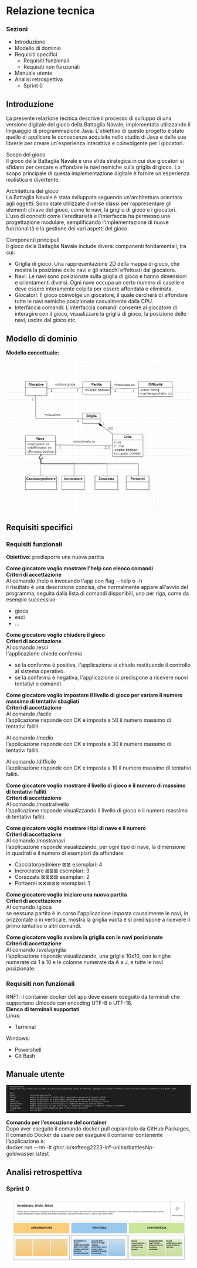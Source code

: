 # Relazione tecnica

### Sezioni

- Introduzione
- Modello di dominio
- Requisiti specifici
  - Requisiti funzionali
  - Requisiti non funzionali
- Manuale utente
- Analisi retrospettiva
  - Sprint 0

## Introduzione

La presente relazione tecnica descrive il processo di sviluppo di una versione digitale del gioco della Battaglia Navale, implementata utilizzando il linguaggio di programmazione Java. L'obiettivo di questo progetto è stato quello di applicare le conoscenze acquisite nello studio di Java e delle sue librerie per creare un'esperienza interattiva e coinvolgente per i giocatori.

Scopo del gioco  
Il gioco della Battaglia Navale è una sfida strategica in cui due giocatori si sfidano per cercare e affondare le navi nemiche sulla griglia di gioco. Lo scopo principale di questa implementazione digitale è fornire un'esperienza realistica e divertente.

Architettura del gioco  
La Battaglia Navale è stata sviluppata seguendo un'architettura orientata agli oggetti. Sono state utilizzate diverse classi per rappresentare gli elementi chiave del gioco, come le navi, la griglia di gioco e i giocatori. L'uso di concetti come l'ereditarietà e l'interfaccia ha permesso una progettazione modulare, semplificando l'implementazione di nuove funzionalità e la gestione dei vari aspetti del gioco.

Componenti principali  
Il gioco della Battaglia Navale include diversi componenti fondamentali, tra cui:

- Griglia di gioco: Una rappresentazione 2D della mappa di gioco, che mostra la posizione delle navi e gli attacchi effettuati dal giocatore.
- Navi: Le navi sono posizionate sulla griglia di gioco e hanno dimensioni e orientamenti diversi. Ogni nave occupa un certo numero di caselle e deve essere interamente colpita per essere affondata e eliminata.
- Giocatori: Il gioco coinvolge un giocatore, il quale cercherà di affondare tutte le navi nemiche posizionate casualmente dalla CPU.
- Interfaccia comandi: L'interfaccia comandi consente al giocatore di interagire con il gioco, visualizzare la griglia di gioco, la posizione delle navi, uscire dal gioco etc.

## Modello di dominio

**Modello concettuale:**

![Modello di dominio](./img/ModelloDiDominio.png)

## Requisiti specifici

### Requisiti funzionali

**Obiettivo:** predisporre una nuova partita

**Come giocatore voglio mostrare l'help con elenco comandi**  
**Criteri di accettazione**  
Al comando /help o invocando l'app con flag --help o -h  
il risultato è una descrizione concisa, che normalmente appare all'avvio del programma, seguita dalla lista di comandi disponibili, uno per riga, come da esempio successivo:

- gioca
- esci
- ...

**Come giocatore voglio chiudere il gioco**  
**Criteri di accettazione**  
Al comando /esci  
l'applicazione chiede conferma

- se la conferma è positiva, l'applicazione si chiude restituendo il controllo al sistema operativo.
- se la conferma è negativa, l'applicazione si predispone a ricevere nuovi tentativi o comandi.

**Come giocatore voglio impostare il livello di gioco per variare il numero massimo di tentativi sbagliati**  
**Criteri di accettazione**  
Al comando /facile  
l’applicazione risponde con OK e imposta a 50 il numero massimo di tentativi falliti.

Al comando /medio  
l’applicazione risponde con OK e imposta a 30 il numero massimo di tentativi falliti.

Al comando /difficile  
l’applicazione risponde con OK e imposta a 10 il numero massimo di tentativi falliti.

**Come giocatore voglio mostrare il livello di gioco e il numero di massimo di tentativi falliti**  
**Criteri di accettazione**  
Al comando /mostralivello  
l’applicazione risponde visualizzando il livello di gioco e il numero massimo di tentativi falliti.

**Come giocatore voglio mostrare i tipi di nave e il numero**  
**Criteri di accettazione**  
Al comando /mostranavi  
l’applicazione risponde visualizzando, per ogni tipo di nave, la dimensione in quadrati e il numero di esemplari da affondare:

- Cacciatorpediniere  ⊠⊠         esemplari: 4
-	Incrociatore        ⊠⊠⊠       esemplari: 3
-	Corazzata           ⊠⊠⊠⊠     esemplari: 2
-	Portaerei           ⊠⊠⊠⊠⊠   esemplari: 1

**Come giocatore voglio iniziare una nuova partita**  
**Criteri di accettazione**  
Al comando /gioca  
se nessuna partita è in corso l'applicazione imposta causalmente le navi, in orizzontale o in verticale, mostra la griglia vuota e si predispone a ricevere il primo tentativo o altri comandi.

**Come giocatore voglio svelare la griglia con le navi posizionate**  
**Criteri di accettazione**  
Al comando /svelagriglia  
l’applicazione risponde visualizzando, una griglia 10x10, con le righe numerate da 1 a 10 e le colonne numerate da A a J, e tutte le navi posizionate.

### Requisiti non funzionali

RNF1: il container docker dell’app deve essere eseguito da terminali che supportano Unicode con encoding UTF-8 o UTF-16.  
**Elenco di terminali supportati**  
Linux:

- Terminal

Windows:

- Powershell
- Git Bash

## Manuale utente

![Manuale utente](./img/ManualeUtente.png)

**Comando per l’esecuzione del container**  
Dopo aver eseguito il comando docker pull copiandolo da GitHub Packages, Il comando Docker da usare per eseguire il container contenente l’applicazione è:  
docker run --rm -it ghcr.io/softeng2223-inf-uniba/battleship-goldwasser:latest

## Analisi retrospettiva

### Sprint 0

![Analisi Sprint 0](./img/AnalisiSprint0.png)
